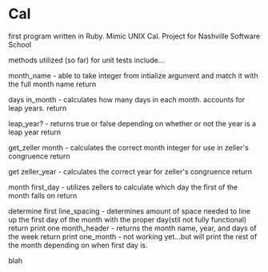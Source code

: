 Cal
===

first program written in Ruby.  Mimic UNIX Cal.  Project for Nashville Software School

methods utilized (so far) for unit tests include...

month_name - able to take integer from intialize argument and match it with the full month name    return

days in_month - calculates how many days in each month.  accounts for leap years.   return

leap_year? - returns true or false depending on whether or not the year is a leap year   return

get_zeller month - calculates the correct month integer for use in zeller's congruence   return

get zeller_year - calculates the correct year for zeller's congruence   return

month first_day - utilizes zellers to calculate which day the first of the month falls on    return

determine first line_spacing - determines amount of space needed to line up the first day of the month with the proper day(stil not fully functional)   return
print one month_header - returns the month name, year, and days of the week    return
print one_month - not working yet...but will print the rest of the month depending on when first day is.


blah
